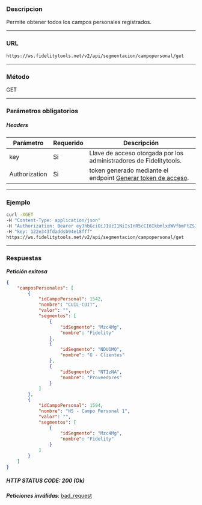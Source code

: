 ### Descripcion
Permite obtener todos los campos personales registrados.
___

### URL
` https://ws.fidelitytools.net/v2/api/segmentacion/campopersonal/get `
___

### Método
GET
___
### Parámetros obligatorios

##### Headers

|Parámetro |Requerido |Descripción                 |
|----------|----------|----------------------------|
| key         | Si		 | Llave de acceso otorgada por los administradores de Fidelitytools. |
| Authorization       | Si		 | token generado mediante el endpoint [Generar token de acceso](https://github.com/bebeto-fidelitytools/FidelitytoolsWS/blob/master/docs/autenticaci%C3%B3n.md). |

___
### Ejemplo
```bash
curl -XGET 
-H "Content-Type: application/json" 
-H "Authorization: Bearer eyJhbGciOiJIUzI1NiIsInR5cCI6IkbmlxdWVfbmFtZSI6InVzZXJb25maWciLCJuYmYiOjE1NTYxMTk0MNjIwNTgwNywiaWF0IjoxNTU2MTE5NDA3LCJpczovL3dzLmZpZGVsaXR5dG9vbHMubmV0L3YyIiwiYXVkIjoiaHa2U2asdasdy5maWRlbGl0eXRvb2xzLm5ldC92MiJ9RDDpMHEB4SsmY0j87OcS5mbxe2XxSAY" 
-H "key: 122e343fdaddsb94e18fff" 
https://ws.fidelitytools.net/v2/api/segmentacion/campopersonal/get
```
___
### Respuestas
***Petición exitosa***
```json
{
    "camposPersonales": [
        {
            "idCampoPersonal": 1542,
            "nombre": "CUIL-CUIT",
            "valor": "",
            "segmentos": [
                {
                    "idSegmento": "Mzc4Mg",
                    "nombre": "Fidelity"
                },
                {
                    "idSegmento": "NDU1MQ",
                    "nombre": "G - Clientes"
                },
                {
                    "idSegmento": "NTIzNA",
                    "nombre": "Proveedores"
                }
            ]
        },
        {
            "idCampoPersonal": 1594,
            "nombre": "HS - Campo Personal 1",
            "valor": "",
            "segmentos": [
                {
                    "idSegmento": "Mzc4Mg",
                    "nombre": "Fidelity"
                }
            ]
        }
    ]
}

```

##### HTTP STATUS CODE: 200 (Ok)

***Peticiones inválidas***: [bad_request](https://github.com/bebeto-fidelitytools/FidelitytoolsWS/blob/master/docs/segmentacion/bad_request.md)

